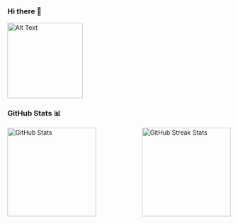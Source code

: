 ### Hi there 👋

<p align="left">
  <img src="https://github.com/IssamLL/IssamLL/blob/main/boxing-cat.gif" alt="Alt Text" width="170">
</p>


### GitHub Stats 📊

<div style="display: flex; justify-content: space-between;">
    <img src="https://github-readme-stats.vercel.app/api?username=IssamLL&theme=radical&hide_border=true&include_all_commits=false&count_private=false" alt="GitHub Stats" style="height: 200px;">
    <img src="https://github-readme-streak-stats.herokuapp.com/?user=IssamLL&theme=radical&hide_border=true" alt="GitHub Streak Stats" style="height: 200px;">
</div>






